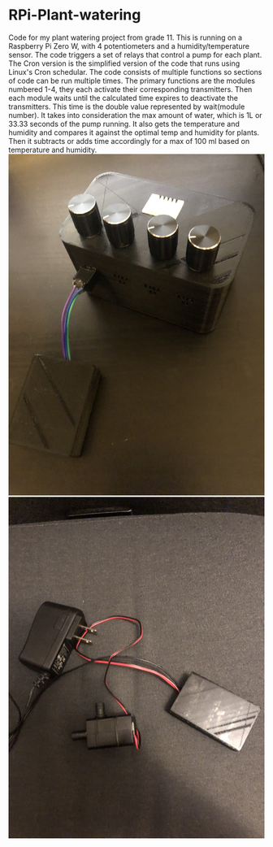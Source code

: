 # RPi-Plant-watering
Code for my plant watering project from grade 11. This is running on a Raspberry Pi Zero W, with 4 potentiometers and a humidity/temperature sensor. The code triggers a set of relays that control a pump for each plant. The Cron version is the simplified version of the code that runs using Linux's Cron schedular. The code consists of multiple functions so sections of code can be run multiple times. The primary functions are the modules numbered 1-4, they each activate their corresponding transmitters. Then each module waits until the calculated time expires to deactivate the transmitters. This time is the double value represented by wait(module number). It takes into consideration the max amount of water, which is 1L or 33.33 seconds of the pump running. It also gets the temperature and humidity and compares it against the optimal temp and humidity for plants. Then it subtracts or adds time accordingly for a max of 100 ml based on temperature and humidity.
![alt text](https://github.com/lucasreljic/RPi-Plant-watering/blob/main/IMG_3525.jpeg)
![alt text](https://github.com/lucasreljic/RPi-Plant-watering/blob/main/IMG_3520.jpeg)

